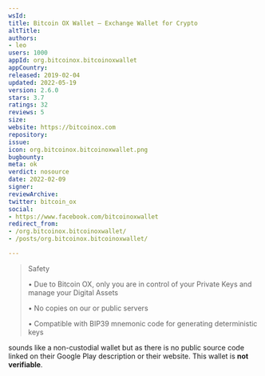 ```yaml
---
wsId: 
title: Bitcoin OX Wallet — Exchange Wallet for Crypto
altTitle: 
authors:
- leo
users: 1000
appId: org.bitcoinox.bitcoinoxwallet
appCountry: 
released: 2019-02-04
updated: 2022-05-19
version: 2.6.0
stars: 3.7
ratings: 32
reviews: 5
size: 
website: https://bitcoinox.com
repository: 
issue: 
icon: org.bitcoinox.bitcoinoxwallet.png
bugbounty: 
meta: ok
verdict: nosource
date: 2022-02-09
signer: 
reviewArchive: 
twitter: bitcoin_ox
social:
- https://www.facebook.com/bitcoinoxwallet
redirect_from:
- /org.bitcoinox.bitcoinoxwallet/
- /posts/org.bitcoinox.bitcoinoxwallet/

---
```


> Safety
> 
> • Due to Bitcoin OX, only you are in control of your Private Keys and manage
>   your Digital Assets
> 
> • No copies on our or public servers
> 
> • Compatible with BIP39 mnemonic code for generating deterministic keys

sounds like a non-custodial wallet but as there is no public source code linked
on their Google Play description or their website. This wallet is **not verifiable**.
